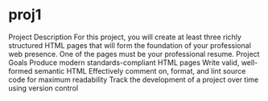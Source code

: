 # proj1
Project Description
For this project, you will create at least three richly structured HTML pages that will form the foundation of your professional web presence. One of the pages must be your professional resume.
Project Goals
Produce modern standards-compliant HTML pages
Write valid, well-formed semantic HTML
Effectively comment on, format, and lint source code for maximum readability
Track the development of a project over time using version control
